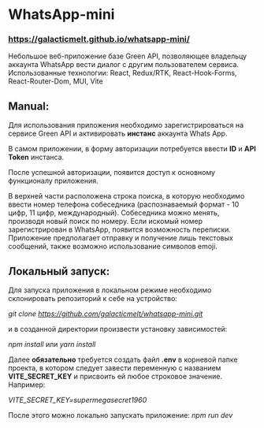 # WhatsApp-mini
### https://galacticmelt.github.io/whatsapp-mini/

Небольшое веб-приложение базе Green API, позволяющее владельцу аккаунта WhatsApp 
вести диалог с другим пользователем сервиса.
Использованные технологии: React, Redux/RTK, React-Hook-Forms, React-Router-Dom, MUI, Vite

## Manual:
Для использования приложения необходимо зарегистрироваться на сервисе Green API
и активировать **инстанс** аккаунта Whats App.

В самом приложении, в форму авторизации потребуется ввести **ID** и **API Token** инстанса.

После успешной авторизации, появится доступ к основному функционалу приложения.

В верхней части расположена строка поиска, в которую необходимо ввести номер телефона 
собеседника (распознаваемый формат - 10 цифр, 11 цифр, международный).
Собеседника можно менять, производя новый поиск по номеру.
Если искомый номер зарегистрирован в WhatsApp, появится возможность переписки.
Приложение предполагает отправку и получение лишь текстовых сообщений, также 
возможно использование символов emoji.

## Локальный запуск:
Для запуска приложения в локальном режиме необходимо склонировать репозиторий
к себе на устройство:

*git clone https://github.com/galacticmelt/whatsapp-mini.git*

и в созданной директории произвести установку зависимостей:

*npm install* или *yarn install*

Далее **обязательно** требуется создать файл **.env** в корневой папке проекта,
в котором следует завести переменную с названием **VITE_SECRET_KEY** и присвоить ей
любое строковое значение. Например:

*VITE_SECRET_KEY=supermegasecret1960*

После этого можно локально запускать приложение:
*npm run dev*






